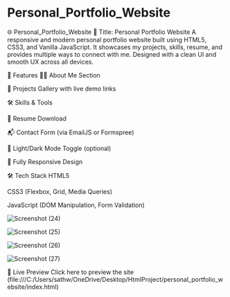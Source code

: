 #  Personal_Portfolio_Website

🌐 Personal_Portfolio_Website
🔖 Title: Personal Portfolio Website
A responsive and modern personal portfolio website built using HTML5, CSS3, and Vanilla JavaScript. It showcases my projects, skills, resume, and provides multiple ways to connect with me. Designed with a clean UI and smooth UX across all devices.

🚀 Features
🧑‍💻 About Me Section

💼 Projects Gallery with live demo links

🛠️ Skills & Tools

📄 Resume Download

📬 Contact Form (via EmailJS or Formspree)

🌙 Light/Dark Mode Toggle (optional)

📱 Fully Responsive Design

🛠️ Tech Stack
HTML5

CSS3 (Flexbox, Grid, Media Queries)

JavaScript (DOM Manipulation, Form Validation)

![Screenshot (24)](https://github.com/user-attachments/assets/87f02ecf-4578-4e54-9d97-4d934b4c1559)

![Screenshot (25)](https://github.com/user-attachments/assets/75c2e4f1-cea2-4df5-a48e-03dd9e85fd08)

![Screenshot (26)](https://github.com/user-attachments/assets/7f377b68-5653-4b9e-814d-e3dbee088ea8)

![Screenshot (27)](https://github.com/user-attachments/assets/963e475e-978e-4af6-9040-e739bf104975)

🔗 Live Preview
Click here to preview the site
(file:///C:/Users/sathw/OneDrive/Desktop/HtmlProject/personal_portfolio_website/index.html)

